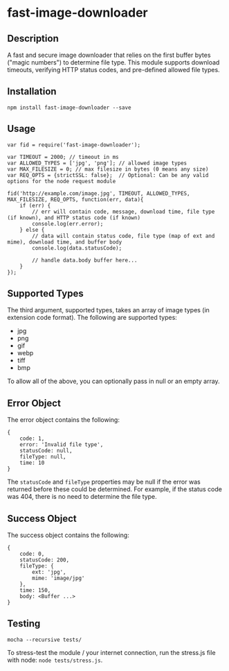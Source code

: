 fast-image-downloader
==============

## Description
A fast and secure image downloader that relies on the first buffer bytes ("magic numbers") to determine file type. This module supports download timeouts, verifying HTTP status codes, and pre-defined allowed file types.

## Installation
```
npm install fast-image-downloader --save
```

## Usage
```
var fid = require('fast-image-downloader');

var TIMEOUT = 2000;	// timeout in ms
var ALLOWED_TYPES = ['jpg', 'png'];	// allowed image types
var MAX_FILESIZE = 0; // max filesize in bytes (0 means any size)
var REQ_OPTS = {strictSSL: false};	// Optional: Can be any valid options for the node request module

fid('http://example.com/image.jpg', TIMEOUT, ALLOWED_TYPES, MAX_FILESIZE, REQ_OPTS, function(err, data){
	if (err) {
		// err will contain code, message, download time, file type (if known), and HTTP status code (if known)
		console.log(err.error);
	} else {
		// data will contain status code, file type (map of ext and mime), download time, and buffer body
		console.log(data.statusCode);

		// handle data.body buffer here...
	}
});

```

## Supported Types
The third argument, supported types, takes an array of image types (in extension code format). The following are supported types:

* jpg
* png
* gif
* webp
* tiff
* bmp

To allow all of the above, you can optionally pass in null or an empty array.

## Error Object
The error object contains the following:

```
{
	code: 1,
	error: 'Invalid file type',
	statusCode: null,
	fileType: null,
	time: 10
}
```

The ```statusCode``` and ```fileType``` properties may be null if the error was returned before these could be determined. For example, if the status code was 404, there is no need to determine the file type.

## Success Object
The success object contains the following:

```
{
	code: 0,
	statusCode: 200,
	fileType: {
		ext: 'jpg',
		mime: 'image/jpg'
	},
	time: 150,
	body: <Buffer ...>
}
```

## Testing
```
mocha --recursive tests/
```

To stress-test the module / your internet connection, run the stress.js file with node: ```node tests/stress.js```.
